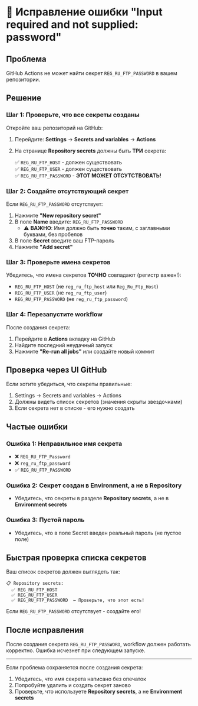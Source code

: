 # 🔧 Исправление ошибки "Input required and not supplied: password"

## Проблема

GitHub Actions не может найти секрет `REG_RU_FTP_PASSWORD` в вашем репозитории.

## Решение

### Шаг 1: Проверьте, что все секреты созданы

Откройте ваш репозиторий на GitHub:
1. Перейдите: **Settings** → **Secrets and variables** → **Actions**
2. На странице **Repository secrets** должны быть **ТРИ** секрета:

   ✅ `REG_RU_FTP_HOST` - должен существовать  
   ✅ `REG_RU_FTP_USER` - должен существовать  
   ✅ `REG_RU_FTP_PASSWORD` - **ЭТОТ МОЖЕТ ОТСУТСТВОВАТЬ!**

### Шаг 2: Создайте отсутствующий секрет

Если `REG_RU_FTP_PASSWORD` отсутствует:

1. Нажмите **"New repository secret"**
2. В поле **Name** введите: `REG_RU_FTP_PASSWORD`
   - ⚠️ **ВАЖНО**: Имя должно быть **точно** таким, с заглавными буквами, без пробелов
3. В поле **Secret** введите ваш FTP-пароль
4. Нажмите **"Add secret"**

### Шаг 3: Проверьте имена секретов

Убедитесь, что имена секретов **ТОЧНО** совпадают (регистр важен!):

- `REG_RU_FTP_HOST` (не `reg_ru_ftp_host` или `Reg_Ru_Ftp_Host`)
- `REG_RU_FTP_USER` (не `reg_ru_ftp_user`)
- `REG_RU_FTP_PASSWORD` (не `reg_ru_ftp_password`)

### Шаг 4: Перезапустите workflow

После создания секрета:

1. Перейдите в **Actions** вкладку на GitHub
2. Найдите последний неудачный запуск
3. Нажмите **"Re-run all jobs"** или создайте новый коммит

## Проверка через UI GitHub

Если хотите убедиться, что секреты правильные:

1. Settings → Secrets and variables → Actions
2. Должны видеть список секретов (значения скрыты звездочками)
3. Если секрета нет в списке - его нужно создать

## Частые ошибки

### Ошибка 1: Неправильное имя секрета
- ❌ `REG_RU_FTP_Password`
- ❌ `reg_ru_ftp_password`
- ✅ `REG_RU_FTP_PASSWORD`

### Ошибка 2: Секрет создан в Environment, а не в Repository
- Убедитесь, что секреты в разделе **Repository secrets**, а не в **Environment secrets**

### Ошибка 3: Пустой пароль
- Убедитесь, что в поле Secret введен реальный пароль (не пустое поле)

## Быстрая проверка списка секретов

Ваш список секретов должен выглядеть так:

```
📋 Repository secrets:
  ✅ REG_RU_FTP_HOST
  ✅ REG_RU_FTP_USER
  ✅ REG_RU_FTP_PASSWORD  ← Проверьте, что этот есть!
```

Если `REG_RU_FTP_PASSWORD` отсутствует - создайте его!

## После исправления

После создания секрета `REG_RU_FTP_PASSWORD`, workflow должен работать корректно. Ошибка исчезнет при следующем запуске.

---

Если проблема сохраняется после создания секрета:
1. Убедитесь, что имя секрета написано без опечаток
2. Попробуйте удалить и создать секрет заново
3. Проверьте, что используете **Repository secrets**, а не **Environment secrets**

